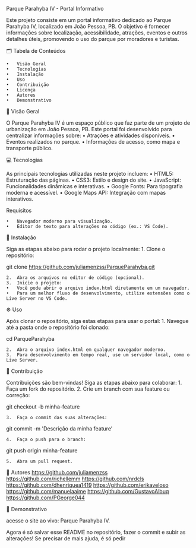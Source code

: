 
Parque Parahyba IV - Portal Informativo

Este projeto consiste em um portal informativo dedicado ao Parque Parahyba IV, localizado em João Pessoa, PB. O objetivo é fornecer informações sobre localização, acessibilidade, atrações, eventos e outros detalhes úteis, promovendo o uso do parque por moradores e turistas.

🗂️ Tabela de Conteúdos

	•	Visão Geral
	•	Tecnologias
	•	Instalação
	•	Uso
	•	Contribuição
	•	Licença
	•	Autores
	•	Demonstrativo

🌟 Visão Geral

O Parque Parahyba IV é um espaço público que faz parte de um projeto de urbanização em João Pessoa, PB. Este portal foi desenvolvido para centralizar informações sobre:
	•	Atrações e atividades disponíveis.
	•	Eventos realizados no parque.
	•	Informações de acesso, como mapa e transporte público.

💻 Tecnologias

As principais tecnologias utilizadas neste projeto incluem:
	•	HTML5: Estruturação das páginas.
	•	CSS3: Estilo e design do site.
	•	JavaScript: Funcionalidades dinâmicas e interativas.
	•	Google Fonts: Para tipografia moderna e acessível.
	•	Google Maps API: Integração com mapas interativos.

Requisitos

	•	Navegador moderno para visualização.
	•	Editor de texto para alterações no código (ex.: VS Code).

🚀 Instalação

Siga as etapas abaixo para rodar o projeto localmente:
	1.	Clone o repositório:

git clone https://github.com/juliamenzss/ParqueParahyba.git


	2.	Abra os arquivos no editor de código (opcional).
	3.	Inicie o projeto:
	•	Você pode abrir o arquivo index.html diretamente em um navegador.
	•	Para um melhor fluxo de desenvolvimento, utilize extensões como o Live Server no VS Code.

⚙️ Uso

Após clonar o repositório, siga estas etapas para usar o portal:
	1.	Navegue até a pasta onde o repositório foi clonado:

cd ParqueParahyba


	2.	Abra o arquivo index.html em qualquer navegador moderno.
	3.	Para desenvolvimento em tempo real, use um servidor local, como o Live Server.

🤝 Contribuição

Contribuições são bem-vindas! Siga as etapas abaixo para colaborar:
	1.	Faça um fork do repositório.
	2.	Crie um branch com sua feature ou correção:

git checkout -b minha-feature


	3.	Faça o commit das suas alterações:

git commit -m 'Descrição da minha feature'


	4.	Faça o push para o branch:

git push origin minha-feature


	5.	Abra um pull request.


👥 Autores
https://github.com/juliamenzss	
https://github.com/richellemm
https://github.com/nrdcls
https://github.com/dhenriquea1419
https://github.com/erikaveloso
https://github.com/manuelaaime
https://github.com/GustavoAlbuq
https://github.com/PGeorge044

🎥 Demonstrativo

 acesse o site ao vivo: Parque Parahyba IV.

Agora é só salvar esse README no repositório, fazer o commit e subir as alterações! Se precisar de mais ajuda, é só pedir
